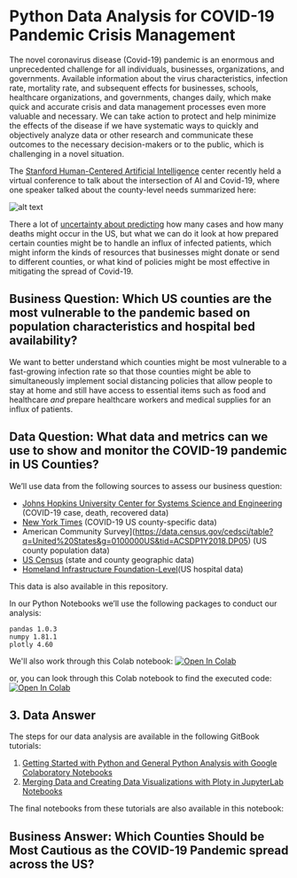 # Python Data Analysis for COVID-19 Pandemic Crisis Management

The novel coronavirus disease (Covid-19) pandemic is an enormous and unprecedented challenge for all individuals, businesses, organizations, and governments. Available information about the virus characteristics, infection rate, mortality rate, and subsequent effects for businesses, schools, healthcare organizations, and governments, changes daily, which make quick and accurate crisis and data management processes even more valuable and necessary. We can take action to protect and help minimize the effects of the disease if we have systematic ways to quickly and objectively analyze data or other research and communicate these outcomes to the necessary decision-makers or to the public, which is challenging in a novel situation.

The [Stanford Human-Centered Artificial Intelligence](https://hai.stanford.edu/) center recently held a virtual conference to talk about the intersection of AI and Covid-19, where one speaker talked about the county-level needs summarized here:

![alt text](https://github.com/jhu-business-analytics/covid-19-case-python-data-analysis/blob/master/county_needs_during_covid19.png)

There a lot of [uncertainty about predicting](https://fivethirtyeight.com/features/why-its-so-freaking-hard-to-make-a-good-covid-19-model/) how many cases and how many deaths might occur in the US, but what we can do it look at how prepared certain counties might be to handle an influx of infected patients, which might inform the kinds of resources that businesses might donate or send to different counties, or what kind of policies might be most effective in mitigating the spread of Covid-19.

## Business Question: Which US counties are the most vulnerable to the pandemic based on population characteristics and hospital bed availability?

We want to better understand which counties might be most vulnerable to a fast-growing infection rate so that those counties might be able to simultaneously implement social distancing policies that allow people to stay at home and still have access to essential items such as food and healthcare _and_ prepare healthcare workers and medical supplies for an influx of patients. 

## Data Question: What data and metrics can we use to show and monitor the COVID-19 pandemic in US Counties?

We’ll use data from the following sources to assess our business question: 
* [Johns Hopkins University Center for Systems Science and Engineering](https://github.com/CSSEGISandData/COVID-19) (COVID-19 case, death, recovered data)
* [New York Times](https://github.com/nytimes/covid-19-data) (COVID-19 US county-specific data)
* American Community Survey](https://data.census.gov/cedsci/table?q=United%20States&g=0100000US&tid=ACSDP1Y2018.DP05) (US county population data)
* [US Census](https://www.census.gov/geographies/reference-files/2018/demo/popest/2018-fips.html) (state and county geographic data)
* [Homeland Infrastructure Foundation-Level](https://hifld-geoplatform.opendata.arcgis.com/datasets/hospitals)(US hospital data)

This data is also available in this repository. 

In our Python Notebooks we’ll use the following packages to conduct our analysis:
```
pandas 1.0.3
numpy 1.81.1
plotly 4.60
```
We'll also work through this Colab notebook: [![Open In Colab](https://colab.research.google.com/assets/colab-badge.svg)](https://colab.research.google.com/drive/1ZA7-VpFHMFwej0JArcBwh8OkxjQ9-U_0)

or, you can look through this Colab notebook to find the executed code: [![Open In Colab](https://colab.research.google.com/assets/colab-badge.svg)](https://colab.research.google.com/drive/1zClEc4YwwmQcxYKtTVT5YgqHVKn2GSqJ)

## 3. Data Answer
The steps for our data analysis are available in the following GitBook tutorials:

1. [Getting Started with Python and General Python Analysis with Google Colaboratory Notebooks](https://app.gitbook.com/@melanieshimano/s/python-data-analysis/)
1. [Merging Data and Creating Data Visualizations with Ploty in JupyterLab Notebooks](https://app.gitbook.com/@melanieshimano/s/merging-data-and-plotly-visualizations/)

The final notebooks from these tutorials are also available in this notebook:

## Business Answer: Which Counties Should be Most Cautious as the COVID-19 Pandemic spread across the US?

